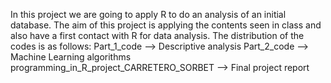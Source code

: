 In this project we are going to apply R to do an analysis of an initial database. 
The aim of this project is applying the contents seen in class and also have a first contact with R for data analysis.
The distribution of the codes is as follows:
Part_1_code --> Descriptive analysis
Part_2_code --> Machine Learning algorithms
programming_in_R_project_CARRETERO_SORBET --> Final project report
